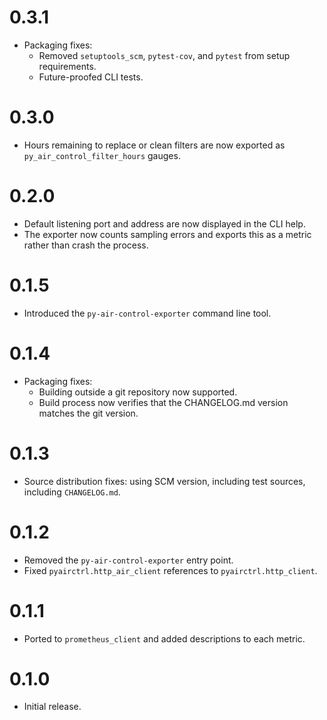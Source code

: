# 0.3.1

- Packaging fixes:
   - Removed `setuptools_scm`, `pytest-cov`, and `pytest` from setup requirements.
   - Future-proofed CLI tests.

# 0.3.0

- Hours remaining to replace or clean filters are now exported as `py_air_control_filter_hours` gauges.

# 0.2.0

- Default listening port and address are now displayed in the CLI help.
- The exporter now counts sampling errors and exports this as a metric rather than crash the process.

# 0.1.5

- Introduced the `py-air-control-exporter` command line tool.

# 0.1.4

- Packaging fixes:
   - Building outside a git repository now supported.
   - Build process now verifies that the CHANGELOG.md version matches the git version.

# 0.1.3

- Source distribution fixes: using SCM version, including test sources, including
   `CHANGELOG.md`.

# 0.1.2

- Removed the `py-air-control-exporter` entry point.
- Fixed `pyairctrl.http_air_client` references to `pyairctrl.http_client`.

# 0.1.1

- Ported to `prometheus_client` and added descriptions to each metric.

# 0.1.0

- Initial release.
